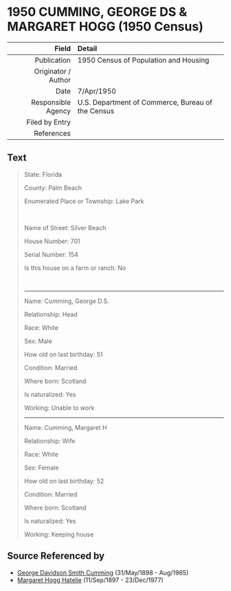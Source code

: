 ﻿---
layout: page
permalink: /sources/s92153124
---

# 1950 CUMMING, GEORGE DS & MARGARET HOGG (1950 Census)

Field | Detail
---:|:---
Publication | 1950 Census of Population and Housing
Originator / Author | 
Date | 7/Apr/1950
Responsible Agency | U.S. Department of Commerce, Bureau of the Census
Filed by Entry | 
References | 

## Text

> State: Florida
>
> County: Palm Beach
>
> Enumerated Place or Township: Lake Park
>
> <br/>
>
> Name of Street: Silver Beach
>
> House Number: 701
>
> Serial Number: 154
>
> Is this house on a farm or ranch: No
>
> <br/>
>
> ---
>
> Name: Cumming, George D.S.
>
> Relationship: Head
>
> Race: White
>
> Sex: Male
>
> How old on last birthday: 51
>
> Condition: Married
>
> Where born: Scotland
>
> Is naturalized: Yes
>
> Working: Unable to work
>
> ---
>
> Name: Cumming, Margaret H
>
> Relationship: Wife
>
> Race: White
>
> Sex: Female
>
> How old on last birthday: 52
>
> Condition: Married
>
> Where born: Scotland
>
> Is naturalized: Yes
>
> Working: Keeping house
>

## Source Referenced by

* [George Davidson Smith Cumming](../people/@13773669@-george-davidson-smith-cumming-b1898-5-31-d1965-8.md) (31/May/1898 - Aug/1965)
* [Margaret Hogg Hatelie](../people/@43723296@-margaret-hogg-hatelie-b1897-9-11-d1977-12-23.md) (11/Sep/1897 - 23/Dec/1977)
